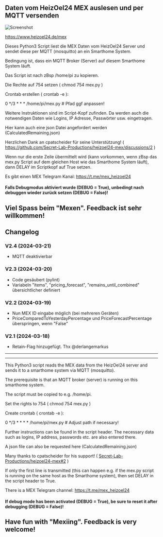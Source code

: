 ## Daten vom HeizOel24 MEX auslesen und per MQTT versenden

![Screenshot](https://github.com/ltspicer/iobroker.mex/blob/main/mex.png)

https://www.heizoel24.de/mex

Dieses Python3 Script liest die MEX Daten vom HeizOel24 Server und sendet diese per MQTT (mosquitto) an ein Smarthome System.

Bedingung ist, dass ein MQTT Broker (Server) auf diesem Smarthome System läuft.

Das Script ist nach zBsp /home/pi zu kopieren.

Die Rechte auf 754 setzen ( chmod 754 mex.py )

Crontab erstellen ( crontab -e ):

0 */3 * * * /home/pi/mex.py # Pfad ggf anpassen!

Weitere Instruktionen sind im Script-Kopf zufinden. Da werden auch die notwendigen Daten wie Logins, IP Adresse, Passwörter usw. eingetragen.

Hier kann auch eine json Datei angefordert werden (CalculatedRemaining.json)

Herzlichen Dank an cpatscheider für seine Unterstützung! ( https://github.com/Secret-Lab-Productions/heizoel24-mex/discussions/2 )

Wenn nur die erste Zeile übermittelt wird (kann vorkommen, wenn zBsp das mex.py Script auf dem gleichen Host wie das Smarthome System läuft), dann DELAY im Scriptkopf auf True setzen.

Es gibt einen MEX Telegram Kanal: https://t.me/mex_heizoel24

#### Falls Debugmodus aktiviert wurde (DEBUG = True), unbedingt nach debuggen wieder zurück setzen (DEBUG = False)!

## Viel Spass beim "Mexen". Feedback ist sehr willkommen!


## Changelog

### V2.4 (2024-03-21)

- MQTT deaktivierbar

### V2.3 (2024-03-20)

- Code gesäubert (pylint)
- Variabeln "items", "pricing_forecast", "remains_until_combined" übersichtlicher definiert

### V2.2 (2024-03-19)

- Nun MEX ID eingabe möglich (bei mehreren Geräten)
- PriceComparedToYesterdayPercentage und PriceForecastPercentage überspringen, wenn "False"

### V2.1 (2024-03-18)

- Retain-Flag hinzugefügt. Thx @derlangemarkus

------------------------
------------------------

This Python3 script reads the MEX data from the HeizOel24 server and sends it to a smarthome system via MQTT (mosquitto).

The prerequisite is that an MQTT broker (server) is running on this smarthome system.

The script must be copied to e.g. /home/pi.

Set the rights to 754 ( chmod 754 mex.py )

Create crontab ( crontab -e ):

0 */3 * * * * /home/pi/mex.py # Adjust path if necessary!

Further instructions can be found in the script header. The necessary data such as logins, IP address, passwords etc. are also entered there.

A json file can also be requested here (CalculatedRemaining.json)

Many thanks to cpatscheider for his support! ( [Secret-Lab-Productions/heizoel24-mex#2](https://github.com/Secret-Lab-Productions/heizoel24-mex/discussions/2) )

If only the first line is transmitted (this can happen e.g. if the mex.py script is running on the same host as the Smarthome system), then set DELAY in the script header to True.

There is a MEX Telegram channel: https://t.me/mex_heizoel24

#### If debug mode has been activated (DEBUG = True), be sure to reset it after debugging (DEBUG = False)!

## Have fun with "Mexiing". Feedback is very welcome!

